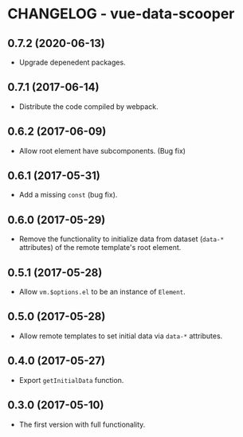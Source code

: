 # CHANGELOG - vue-data-scooper

## 0.7.2 (2020-06-13)

* Upgrade depenedent packages.

## 0.7.1 (2017-06-14)

* Distribute the code compiled by webpack.

## 0.6.2 (2017-06-09)

* Allow root element have subcomponents. (Bug fix)

## 0.6.1 (2017-05-31)

* Add a missing `const` (bug fix).

## 0.6.0 (2017-05-29)

* Remove the functionality to initialize data from dataset
  (`data-*` attributes) of the remote template's root element.

## 0.5.1 (2017-05-28)

* Allow `vm.$options.el` to be an instance of `Element`.

## 0.5.0 (2017-05-28)

* Allow remote templates to set initial data via `data-*` attributes.

## 0.4.0 (2017-05-27)

* Export `getInitialData` function.

## 0.3.0 (2017-05-10)

* The first version with full functionality.
